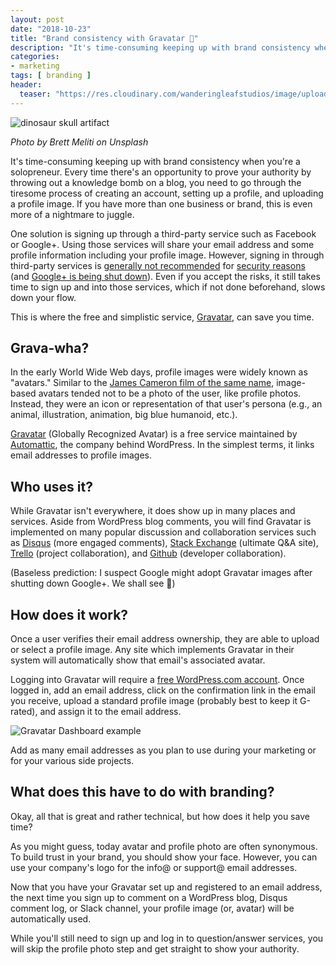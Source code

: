 ```yaml
---
layout: post
date: "2018-10-23"
title: "Brand consistency with Gravatar 🦖"
description: "It's time-consuming keeping up with brand consistency when you're a solopreneur. Gravatar (Globally Recognized Avatar) is a free service maintained by Automattic, the company behind WordPress. In the simplest terms, it links email addresses to profile images."
categories:
- marketing
tags: [ branding ]
header:
  teaser: "https://res.cloudinary.com/wanderingleafstudios/image/upload/b_auto,c_pad,g_center,h_630,w_1200/v1537890988/chrisjmears.com/blog/brett-meliti-784109-unsplash.jpg"
---
```


![dinosaur skull artifact](https://res.cloudinary.com/wanderingleafstudios/image/upload/v1540323223/chrisjmears.com/blog/brett-meliti-784109-unsplash.jpg)
<div class="text-right text-grey text-sm mb-6">
  <em>Photo by Brett Meliti on Unsplash</em>
</div>

It's time-consuming keeping up with brand consistency when you're a solopreneur. Every time there's an opportunity to prove your authority by throwing out a knowledge bomb on a blog, you need to go through the tiresome process of creating an account, setting up a profile, and uploading a profile image. If you have more than one business or brand, this is even more of a nightmare to juggle.

One solution is signing up through a third-party service such as Facebook or Google+. Using those services will share your email address and some profile information including your profile image. However, signing in through third-party services is [generally not recommended](https://www.techlicious.com/blog/should-you-use-facebook-or-google-to-log-in-to-other-sites/) for [security reasons](https://slate.com/technology/2018/09/facebook-hack-50-million-affected-apps-other-websites.html) (and [Google+ is being shut down](https://www.blog.google/technology/safety-security/project-strobe/)). Even if you accept the risks, it still takes time to sign up and into those services, which if not done beforehand, slows down your flow.

This is where the free and simplistic service, [Gravatar](https://en.gravatar.com/), can save you time.

## Grava-wha?

In the early World Wide Web days, profile images were widely known as "avatars." Similar to the [James Cameron film of the same name](https://www.imdb.com/title/tt0499549/), image-based avatars tended not to be a photo of the user, like profile photos. Instead, they were an icon or representation of that user's persona (e.g., an animal, illustration, animation, big blue humanoid, etc.).

[Gravatar](https://en.gravatar.com/) (Globally Recognized Avatar) is a free service maintained by [Automattic](https://automattic.com/), the company behind WordPress. In the simplest terms, it links email addresses to profile images.

## Who uses it?

While Gravatar isn't everywhere, it does show up in many places and services. Aside from WordPress blog comments, you will find Gravatar is implemented on many popular discussion and collaboration services such as [Disqus](https://disqus.com/) (more engaged comments), [Stack Exchange](https://stackexchange.com/) (ultimate Q&A site), [Trello](https://trello.com/) (project collaboration), and [Github](https://github.com/) (developer collaboration).

(Baseless prediction: I suspect Google might adopt Gravatar images after shutting down Google+. We shall see 🤞)

## How does it work?

Once a user verifies their email address ownership, they are able to upload or select a profile image. Any site which implements Gravatar in their system will automatically show that email's associated avatar.

Logging into Gravatar will require a [free WordPress.com account](https://wordpress.com/start/user-first/user). Once logged in, add an email address, click on the confirmation link in the email you receive, upload a standard profile image (probably best to keep it G-rated), and assign it to the email address.

![Gravatar Dashboard example](https://res.cloudinary.com/wanderingleafstudios/image/upload/c_scale,w_800/v1540323790/chrisjmears.com/blog/gravatar-dashboard.png)

Add as many email addresses as you plan to use during your marketing or for your various side projects.

## What does this have to do with branding?

Okay, all that is great and rather technical, but how does it help you save time?

As you might guess, today avatar and profile photo are often synonymous. To build trust in your brand, you should show your face. However, you can use your company's logo for the info@ or support@ email addresses.

Now that you have your Gravatar set up and registered to an email address, the next time you sign up to comment on a WordPress blog, Disqus comment log, or Slack channel, your profile image (or, avatar) will be automatically used.

While you'll still need to sign up and log in to question/answer services, you will skip the profile photo step and get straight to show your authority.

